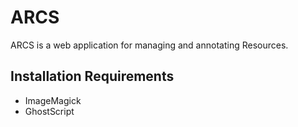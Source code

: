 ARCS
====

ARCS is a web application for managing and annotating Resources.

Installation Requirements
-------------------------
* ImageMagick
* GhostScript
